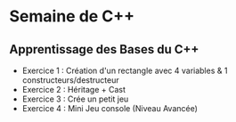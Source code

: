 # Semaine de C++

## Apprentissage des Bases du C++
- Exercice 1 : Création d'un rectangle avec 4 variables & 1 constructeurs/destructeur
- Exercice 2 : Héritage + Cast 
- Exercice 3 : Crée un petit jeu
- Exercice 4 : Mini Jeu console (Niveau Avancée)